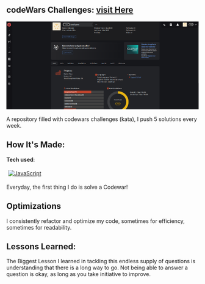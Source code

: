 ## codeWars Challenges: [visit Here](https://www.codewars.com/users/soufiyane%20)

<img src="images/codeWaresImage.png">

A repository filled with codewars challenges (kata), I push 5 solutions every week.

## How It's Made:

**Tech used**: 

<a href="https://www.javascript.com/" target="_blank"><img style="margin: 5px" src="https://profilinator.rishav.dev/skills-assets/javascript-original.svg" alt="JavaScript" height="30" /></a>  


Everyday, the first thing I do is solve a Codewar!


## Optimizations

I consistently refactor and optimize my code, sometimes for efficiency, sometimes for readability.


## Lessons Learned:

The Biggest Lesson I learned in tackling this endless supply of questions is understanding that there is a long way to go. Not being able to answer a question is okay, as long as you take initiative to improve.
